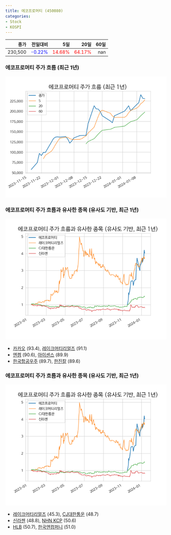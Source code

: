 ```yaml
---
title: 에코프로머티 (450080)
categories:
- Stock
- KOSPI
---
```


|종가|전일대비|5일|20일|60일|
|---:|-------:|--:|---:|---:|
|230,500|<span style="color: blue">-0.22%</span>|<span style="color: red">14.68%</span>|<span style="color: red">64.17%</span>|nan|

<!-- more -->
### 에코프로머티 주가 흐름 (최근 1년)
![450080](/assets/images/stock/450080.png)


### 에코프로머티 주가 흐름과 유사한 종목 (유사도 기반, 최근 1년)
![450080](/assets/images/stock/450080_sim.png)

- [카카오](/035720/) (93.4), [레이크머티리얼즈](/281740/) (91.1)
- [엔켐](/348370/) (90.6), [아이센스](/099190/) (89.9)
- [한국항공우주](/047810/) (89.7), [한진칼](/180640/) (89.6)


### 에코프로머티 주가 흐름과 유사한 종목 (유사도 기반, 최근 1년)
![450080](/assets/images/stock/450080_sim.png)

- [레이크머티리얼즈](/281740/) (45.3), [CJ대한통운](/000120/) (48.7)
- [신라젠](/215600/) (48.8), [NHN KCP](/060250/) (50.6)
- [HLB](/028300/) (50.7), [한국앤컴퍼니](/000240/) (51.0)